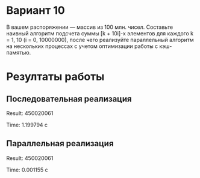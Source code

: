 # Вариант 10
В вашем распоряжении — массив из 100 млн. чисел. Составьте наивный алгоритм подсчета суммы [k + 10i]-х элементов для каждого k = 1, 10 (i = 0, 10000000), после чего реализуйте параллельный алгоритм на нескольких процессах с учетом оптимизации работы с кэш-памятью.

# Резултаты работы
## Последовательная реализация
Result: 450020061

Time: 1.199794 с
## Параллельная реализация
Result: 450020061

Time: 0.001155 с
